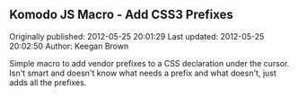 ## Komodo JS Macro - Add CSS3 Prefixes 
Originally published: 2012-05-25 20:01:29 
Last updated: 2012-05-25 20:02:50 
Author: Keegan Brown 
 
Simple macro to add vendor prefixes to a CSS declaration under the cursor. Isn't smart and doesn't know what needs a prefix and what doesn't, just adds all the prefixes. 